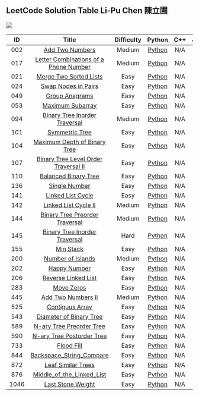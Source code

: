 ## LeetCode Solution Table   Li-Pu Chen 陳立圃

[![](https://img.shields.io/badge/language-Python-red.svg)]()

| ID | Title | Difficulty | Python | C++ | Java | Tag
|:---:|:---:|:---:|:---:|:---:|:---:|:---:|
|002|[Add Two Numbers](https://leetcode.com/problems/add-two-numbers/)|Medium|[Python](https://github.com/sebaschen/leetcode/blob/master/002_Add_Two_Numbers.py)|N/A|N/A|List|
|017|[Letter Combinations of a Phone Number](https://leetcode.com/problems/letter-combinations-of-a-phone-number/)|Medium|[Python](#)|N/A|N/A|BFS|
|021|[Merge Two Sorted Lists](https://leetcode.com/problems/merge-two-sorted-lists/)|Easy|[Python](https://github.com/sebaschen/leetcode/blob/master/021_Merge_Two_Sorted_Lists.py)|N/A|N/A|List|
|024|[Swap Nodes in Pairs](https://leetcode.com/problems/swap-nodes-in-pairs/)|Easy|[Python](https://github.com/sebaschen/leetcode/blob/master/024_Swap_Nodes_in_Pairs.py)|N/A|N/A|List|
|049|[Group Anagrams](https://https://leetcode.com/problems/group-anagrams/)|Easy|[Python](https://github.com/sebaschen/leetcode/blob/master/049-Group_Anagrams.py)|N/A|N/A|
|053|[Maximum Subarray](https://leetcode.com/problems/maximum-subarray/)|Easy|[Python](https://github.com/sebaschen/leetcode/blob/master/002_Add_Two_Numbers.py )|N/A|N/A|
|094|[Binary Tree Inorder Traversal](https://leetcode.com/problems/binary-tree-inorder-traversal/)|Medium|[Python](https://github.com/sebaschen/leetcode/blob/master/094_Binary_Tree_Inorder_Traversal.py)|N/A|N/A|
|101|[Symmetric Tree](https://leetcode.com/problems/symmetric-tree/)|Easy|[Python](https://github.com/sebaschen/leetcode/blob/master/101_Symmetric_Tree.py)|N/A|N/A|Tree|
|104|[Maximum Depth of Binary Tree](https://leetcode.com/problems/maximum-depth-of-binary-tree/)|Easy|[Python](https://github.com/sebaschen/leetcode/blob/master/104_Maximum_Depth_of_Binary_Tree.py)|N/A|N/A|Tree|
|107|[Binary Tree Level Order Traversal II](https://leetcode.com/problems/binary-tree-level-order-traversal-ii/)|Easy|[Python](https://github.com/sebaschen/leetcode/blob/master/104_Maximum_Depth_of_Binary_Tree.py)|N/A|N/A|Tree|
|110|[Balanced Binary Tree](https://leetcode.com/problems/balanced-binary-tree/) |Easy|[Python](https://github.com/sebaschen/leetcode/blob/master/110-Balanced_Binary_Tree.py)|N/A|N/A|Tree|
|136|[Single Number](https://leetcode.com/problems/single-number/) |Easy|[Python](https://github.com/sebaschen/leetcode/blob/master/136_single_number.py)|N/A|N/A|
|141|[Linked List Cycle](https://leetcode.com/problems/linked-list-cycle/)|Easy|[Python](https://github.com/sebaschen/leetcode/blob/master/141_Linked_List_Cycle.py)|N/A|N/A|List|
|142|[Linked List Cycle II](https://leetcode.com/problems/linked-list-cycle-ii/)|Medium|[Python](https://github.com/sebaschen/leetcode/blob/master/142_Linked_List_Cycle_II.py)|N/A|N/A|List|
|144|[Binary Tree Preorder Traversal](https://leetcode.com/problems/binary-tree-preorder-traversal/)|Medium|[Python](https://github.com/sebaschen/leetcode/blob/master/144_Binary_Tree_Preorder_Traversal.py)|N/A|N/A|Tree|
|145|[Binary Tree Inorder Traversal](https://leetcode.com/problems/binary-tree-postorder-traversal/)|Hard|[Python](https://github.com/sebaschen/leetcode/blob/master/145_Binary_Tree_Postorder_Traversal.py)|N/A|N/A|Tree|
|155|[Min Stack](https://leetcode.com/problems/min-stack/submissions/) |Easy|[Python](https://github.com/sebaschen/leetcode/blob/master/155_Min_Stack.py)|N/A|N/A|
|200|[Number of Islands](https://leetcode.com/problems/number-of-islands/)|Medium|[Python](https://github.com/sebaschen/leetcode/blob/master/200_Number_of_Islands.py)|N/A|N/A|Graph|
|202|[Happy Number](https://leetcode.com/problems/happy-number/) |Easy|[Python](https://github.com/sebaschen/leetcode/blob/master/202_happy_number.py)|N/A|N/A|
|206|[Reverse Linked List](https://leetcode.com/problems/reverse-linked-list/) |Easy|[Python](https://github.com/sebaschen/leetcode/blob/master/206_reverse_linkedlist.py)|N/A|N/A|
|283|[Move Zeros](https://leetcode.com/problems/move-zeroes/) |Easy|[Python](https://github.com/sebaschen/leetcode/blob/master/283-Move-Zeros.py)|N/A|N/A|
|445|[Add Two Numbers II](https://leetcode.com/problems/add-two-numbers-ii/)|Medium|[Python](https://github.com/sebaschen/leetcode/blob/master/445_Add_Two_Numbers_II.py)|N/A|N/A|List|
|525|[Contiguus Array](https://leetcode.com/problems/contiguous-array/)|Easy|[Python](https://github.com/sebaschen/leetcode/blob/master/525_contiguous_array.py)|N/A|N/A|
|543|[Diameter of Binary Tree](https://leetcode.com/problems/diameter-of-binary-tree/) |Easy|[Python](https://github.com/sebaschen/leetcode/blob/master/543_Diameter_of_Binary_Tree.py)|N/A|N/A|Tree|
|589|[N-ary Tree Preorder Tree](https://leetcode.com/problems/n-ary-tree-preorder-traversal/) |Easy|[Python](https://github.com/sebaschen/leetcode/blob/master/589_N-ary_Tree_Preorder_Traversal.py )|N/A|N/A|Tree|
|590|[N-ary Tree Postorder Tree](https://leetcode.com/problems/n-ary-tree-preorder-traversal/) |Easy|[Python](https://github.com/sebaschen/leetcode/blob/master/589_N-ary_Tree_Preorder_Traversal.py )|N/A|N/A|Tree|
|733|[Flood Fill](https://leetcode.com/problems/flood-fill/)|Easy|[Python](https://github.com/sebaschen/leetcode/blob/master/733_Flood_fill.py)|N/A|N/A|Graph|
|844|[Backspace_String_Compare](https://leetcode.com/problems/backspace-string-compare/) |Easy|[Python](https://github.com/sebaschen/leetcode/blob/master/844-Backspace_String_Compare.py)|N/A|N/A|
|872|[Leaf Similar Trees](https://leetcode.com/problems/leaf-similar-trees/) |Easy|[Python](https://github.com/sebaschen/leetcode/blob/master/872_Leaf-Similar_Trees.py)|N/A|N/A|Tree|
|876|[Middle_of_the_Linked_List](https://leetcode.com/problems/middle-of-the-linked-list/submissions/) |Easy|[Python](https://github.com/sebaschen/leetcode/blob/master/876-Middle_of_the_Linked_List.py)|N/A|N/A|
|1046|[Last Stone Weight](https://leetcode.com/problems/last-stone-weight) |Easy|[Python](https://github.com/sebaschen/leetcode/blob/master/1046_Last_Stone_Weight.py)|N/A|N/A|



